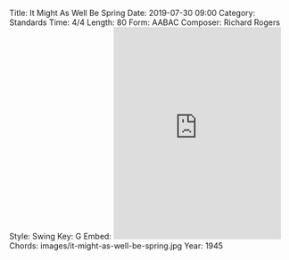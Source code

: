 Title: It Might As Well Be Spring
Date: 2019-07-30 09:00
Category: Standards
Time: 4/4
Length: 80
Form: AABAC
Composer: Richard Rogers
Style: Swing
Key: G
Embed: <iframe src="https://open.spotify.com/embed/playlist/16HK37ah3xRENDJQE2OtiY" width="300" height="380" frameborder="0" allowtransparency="true" allow="encrypted-media"></iframe>
Chords: images/it-might-as-well-be-spring.jpg
Year: 1945
